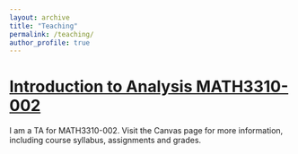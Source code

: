 ```yaml
---
layout: archive
title: "Teaching"
permalink: /teaching/
author_profile: true
---
```



[Introduction to Analysis MATH3310-002](https://canvas.cornell.edu/courses/3571)
======
I am a TA for MATH3310-002. Visit the Canvas page for more information, including course syllabus, assignments and grades.

